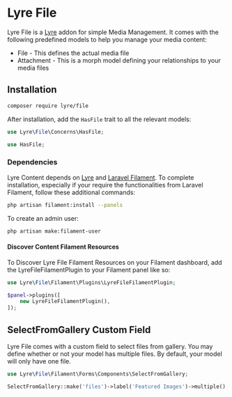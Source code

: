 # Lyre File

Lyre File is a [Lyre](https://packagist.org/packages/lyre/lyre) addon for simple Media Management. It comes with the following predefined models to help you manage your media content:

- File - This defines the actual media file
- Attachment - This is a morph model defining your relationships to your media files

## Installation

```bash
composer require lyre/file
```

After installation, add the `HasFile` trait to all the relevant models:

```php
use Lyre\File\Concerns\HasFile;

use HasFile;
```

### Dependencies

Lyre Content depends on [Lyre](https://packagist.org/packages/lyre/lyre) and [Laravel Filament](https://filamentphp.com/). To complete installation, especially if your require the functionalities from Laravel Filament, follow these additional commands:

```bash
php artisan filament:install --panels
```

To create an admin user:

```bash
php artisan make:filament-user
```

#### Discover Content Filament Resources

To Discover Lyre File Filament Resources on your Filament dashboard, add the LyreFileFilamentPlugin to your Filament panel like so:

```php
use Lyre\File\Filament\Plugins\LyreFileFilamentPlugin;

$panel->plugins([
    new LyreFileFilamentPlugin(),
]);
```

## SelectFromGallery Custom Field

Lyre File comes with a custom field to select files from gallery. You may define whether or not your model has multiple files. By default, your model will only have one file.

```php
use Lyre\File\Filament\Forms\Components\SelectFromGallery;

SelectFromGallery::make('files')->label('Featured Images')->multiple()
```
